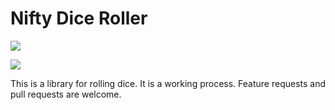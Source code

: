 # Nifty Dice Roller

[![](https://img.shields.io/endpoint?url=https%3A%2F%2Fswiftpackageindex.com%2Fapi%2Fpackages%2FNiftyTreeStudios%2FNifty-Dice-Roller%2Fbadge%3Ftype%3Dswift-versions)](https://swiftpackageindex.com/NiftyTreeStudios/Nifty-Dice-Roller)

[![](https://img.shields.io/endpoint?url=https%3A%2F%2Fswiftpackageindex.com%2Fapi%2Fpackages%2FNiftyTreeStudios%2FNifty-Dice-Roller%2Fbadge%3Ftype%3Dplatforms)](https://swiftpackageindex.com/NiftyTreeStudios/Nifty-Dice-Roller)


This is a library for rolling dice. It is a working process. Feature requests and pull requests are welcome.
